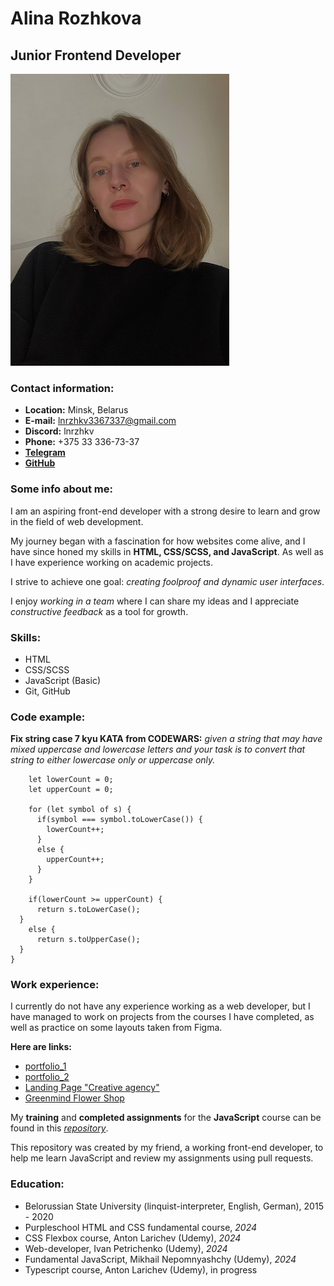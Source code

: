 # Alina Rozhkova

## Junior Frontend Developer

![cv-photo](/photo_cv.jpg)

### __Contact information:__

- __Location:__ Minsk, Belarus
- __E-mail:__ <lnrzhkv3367337@gmail.com>
- __Discord:__ lnrzhkv
- __Phone:__ +375 33 336-73-37
- [__Telegram__](https://t.me/ln_rzhkv)
- [__GitHub__](https://github.com/lnrzhkv)

### __Some info about me:__

I am an aspiring front-end developer with a strong desire to learn and grow in the field of web development.

My journey began with a fascination for how websites come alive, and I have since honed my skills in __HTML, CSS/SCSS, and JavaScript__. As well as I have experience working on academic projects.

I strive to achieve one goal: *creating foolproof and dynamic user interfaces*.

I enjoy *working in a team* where I can share my ideas and I appreciate *constructive feedback* as a tool for growth.

### __Skills:__

- HTML
- CSS/SCSS
- JavaScript (Basic)
- Git, GitHub

### __Code example:__

__Fix string case 7 kyu KATA from CODEWARS:__ *given a string that may have mixed uppercase and lowercase letters and your task is to convert that string to either lowercase only or uppercase only.*

```function solve(s) {
    let lowerCount = 0;
    let upperCount = 0;
  
    for (let symbol of s) {
      if(symbol === symbol.toLowerCase()) {
        lowerCount++;
      } 
      else {
        upperCount++;
      }
    }
  
    if(lowerCount >= upperCount) {
      return s.toLowerCase();
  }
    else {
      return s.toUpperCase(); 
  }
}
```

### __Work experience:__

I currently do not have any experience working as a web developer, but I have managed to work on projects from the courses I have completed, as well as practice on some layouts taken from Figma.

__Here are links:__

- [portfolio_1](https://github.com/lnrzhkv/portfolio-1)
- [portfolio_2](https://github.com/lnrzhkv/portfolio-2)
- [Landing Page "Creative agency"](https://github.com/lnrzhkv/landing-creative-agency)
- [Greenmind Flower Shop](https://github.com/lnrzhkv/greenmind)

My __training__ and __completed assignments__ for the __JavaScript__ course can be found in this [*repository*](https://github.com/PavelMelnik94/base-01).

This repository was created by my friend, a working front-end developer, to help me learn JavaScript and review my assignments using pull requests.

### __Education:__

- Belorussian State University (linquist-interpreter, English, German), 2015 - 2020
- Purpleschool HTML and CSS fundamental course, *2024*
- CSS Flexbox course, Anton Larichev (Udemy), *2024*
- Web-developer, Ivan Petrichenko (Udemy), *2024*
- Fundamental JavaScript, Mikhail Nepomnyashchy (Udemy), *2024*
- Typescript course, Anton Larichev (Udemy), in progress
